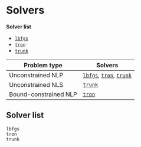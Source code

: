 # Solvers

**Solver list**

- [`lbfgs`](@ref)
- [`tron`](@ref)
- [`trunk`](@ref)

| Problem type          | Solvers  |
| --------------------- | -------- |
| Unconstrained NLP     | [`lbfgs`](@ref), [`tron`](@ref), [`trunk`](@ref) |
| Unconstrained NLS     | [`trunk`](@ref) |
| Bound-constrained NLP | [`tron`](@ref) |

## Solver list

```@docs
lbfgs
tron
trunk
```
